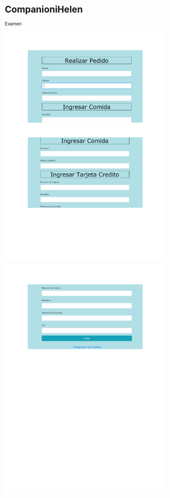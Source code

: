 # CompanioniHelen

Examen

![](https://github.com/HelenCVM/CompanioniHelen/blob/master/1.jpg)

![](https://github.com/HelenCVM/CompanioniHelen/blob/master/2.jpg)
